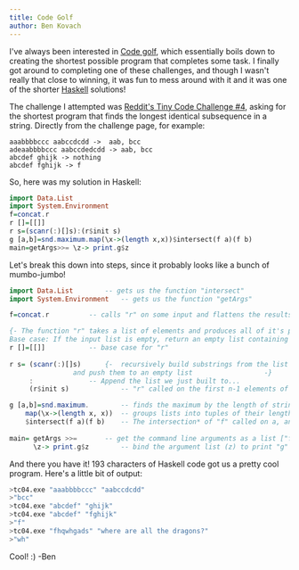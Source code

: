 ```yaml
---
title: Code Golf
author: Ben Kovach
---
```


I've always been interested in [Code
golf](http://en.wikipedia.org/wiki/Code_golf), which essentially boils
down to creating the shortest possible program that completes some task.
I finally got around to completing one of these challenges, and though I
wasn't really that close to winning, it was fun to mess around with it and
it was one of the shorter
[Haskell](http://en.wikipedia.org/wiki/Haskell_%28programming_language%29)
solutions! 

The challenge I attempted was [Reddit's Tiny Code
Challenge
\#4](http://www.reddit.com/r/tinycode/comments/x41tf/how_about_a_challenge_4_find_the_longest_common/),
asking for the shortest program that finds the longest identical
subsequence in a string. Directly from the challenge page, for example:

```
aaabbbbccc aabccdcdd ->  aab, bcc  
adeaabbbbccc aabccdedcdd -> aab, bcc  
abcdef ghijk -> nothing    
abcdef fghijk -> f
```

So, here was my solution in Haskell:

```haskell
import Data.List
import System.Environment
f=concat.r
r []=[[]]
r s=(scanr(:)[]s):(r$init s)
g [a,b]=snd.maximum.map(\x->(length x,x))$intersect(f a)(f b)
main=getArgs>>= \z-> print.g$z 
```

Let's break this down into steps, since it probably looks like a bunch
of mumbo-jumbo!

```haskell
import Data.List 		-- gets us the function "intersect"
import System.Environment	-- gets us the function "getArgs"

f=concat.r 			-- calls "r" on some input and flattens the results (concat) 

{- The function "r" takes a list of elements and produces all of it's possible sublists.
Base case: If the input list is empty, return an empty list containing a single empty list. -}
r []=[[]]			-- base case for "r"
							
r s= (scanr(:)[]s) 		{-  recursively build substrings from the list "s" 
				and push them to an empty list                  -}
     :				-- Append the list we just built to...
     (r$init s)     		-- "r" called on the first n-1 elements of of the current list "s"

g [a,b]=snd.maximum.		-- finds the maximum by the length of strings
	map(\x->(length x, x))	-- groups lists into tuples of their lengths and the list
	$intersect(f a)(f b) 	-- The intersection* of "f" called on a, and "f" called on b
		
main= getArgs >>= 		-- get the command line arguments as a list ["firstString", "secondString"]
      \z-> print.g$z 		-- bind the argument list (z) to print "g" called on z
```

And there you have it! 193 characters of Haskell code got us a pretty
cool program. Here's a little bit of output:

```bash
>tc04.exe "aaabbbbccc" "aabccdcdd"
>"bcc"
>tc04.exe "abcdef" "ghijk"
>tc04.exe "abcdef" "fghijk"
>"f"
>tc04.exe "fhqwhgads" "where are all the dragons?"
>"wh"
```
Cool! :) -Ben
